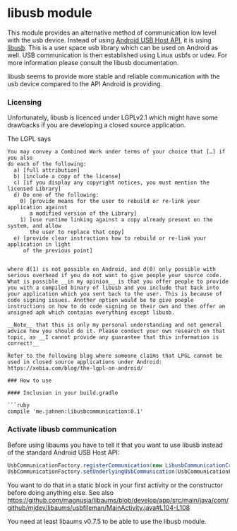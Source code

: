 libusb module
=======

This module provides an alternative method of communication low level with the usb device. Instead of using [Android USB Host API](https://developer.android.com/guide/topics/connectivity/usb/host), it is using [libusb](https://github.com/libusb/libusb). This is a user space usb library which can be used on Android as well. USB communication is then established using Linux usbfs or udev. For more information please consult the libusb documentation.

libusb seems to provide more stable and reliable communication with the usb device compared to the API Android is providing. 


### Licensing

Unfortunately, libusb is licenced under LGPLv2.1 which might have some drawbacks if you are developing a closed source application.

The LGPL says 

```
You may convey a Combined Work under terms of your choice that […] if you also
do each of the following:
  a) [full attribution]
  b) [include a copy of the license]
  c) [if you display any copyright notices, you must mention the licensed Library]
  d) Do one of the following:
    0) [provide means for the user to rebuild or re-link your application against
       a modified version of the Library]
    1) [use runtime linking against a copy already present on the system, and allow
       the user to replace that copy]
  e) [provide clear instructions how to rebuild or re-link your application in light
     of the previous point]


where d(1) is not possible on Android, and d(0) only possible with serious overhead if you do not want to give people your source code. What is possible __in my opinion__ is that you offer people to provide you with a compiled binary of libusb and you include that back into your application which you sent back to the user. This is because of code signing issues. Another option would be to give poeple instructions on how to do code signing on their own and then offer an unsigned apk which contains everything except libusb.

__Note__ that this is only my personal understanding and not general advice how you should do it. Please conduct your own research on that topic, as __I cannot provide any guarantee that this information is correct!__

Refer to the following blog where someone claims that LPGL cannot be used in closed source applications under Android: https://xebia.com/blog/the-lgpl-on-android/

### How to use

#### Inclusion in your build.gradle

```ruby
compile 'me.jahnen:libusbcommunication:0.1'
```

### Activate libusb communication

Before using libaums you have to tell it that you want to use libusb instead of the standard Android USB Host API:

```java
UsbCommunicationFactory.registerCommunication(new LibusbCommunicationCreator());
UsbCommunicationFactory.setUnderlyingUsbCommunication(UsbCommunicationFactory.UnderlyingUsbCommunication.OTHER);
```

You want to do that in a static block in your first activity or the constructor before doing anything else. See also https://github.com/magnusja/libaums/blob/develop/app/src/main/java/com/github/mjdev/libaums/usbfileman/MainActivity.java#L104-L108

You need at least libaums v0.7.5 to be able to use the libusb module.
